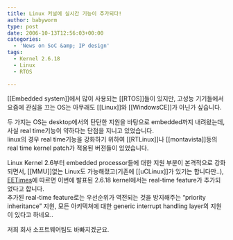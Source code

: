 ```yaml
---
title: Linux 커널에 실시간 기능이 추가되다!
author: babyworm
type: post
date: 2006-10-13T12:56:03+00:00
categories:
  - 'News on SoC &amp; IP design'
tags:
  - Kernel 2.6.18
  - Linux
  - RTOS

---
```

[[Embedded system]]에서 많이 사용되는 [[RTOS]]들이 있지만, 고성능 기기들에서 요즘에 관심을 끄는 OS는 아무래도 [[Linux]]와 [[WindowsCE]]가 아닌가 싶습니다.

두 가지는 OS는 desktop에서의 탄탄한 지원을 바탕으로 embedded까지 내려왔는데, 사실 real time기능이 약하다는 단점을 지니고 있었습니다.  
linux의 경우 real time기능을 강화하기 위하여 [[RTLinux]]나 [[montavista]]등의 real time kernel patch가 적용된 버젼들이 있었습니다.

Linux Kernel 2.6부터 embedded processor들에 대한 지원 부분이 본격적으로 강화되면서, [[MMU]]없는 Linux도 가능해졌고(기존에 [[uCLinux]]가 있기는 합니다만..), [EETimes][1]에 따르면 이번에 발표된 2.6.18 kernel에서는 real-time feature가 추가되었다고 합니다.  
추가된 real-time feature로는 우선순위가 역전되는 것을 방지해주는 &#8220;priority inheritance&#8221; 지원, 모든 아키텍쳐에 대한 generic interrupt handling layer의 지원이 있다고 하네요..

저희 회사 소프트웨어팀도 바빠지겠군요.

 [1]: http://eetimes.com/news/design/showArticle.jhtml;jsessionid=XYCAM4WFQKIXKQSNDLRSKHSCJUNN2JVN?articleID=193300230